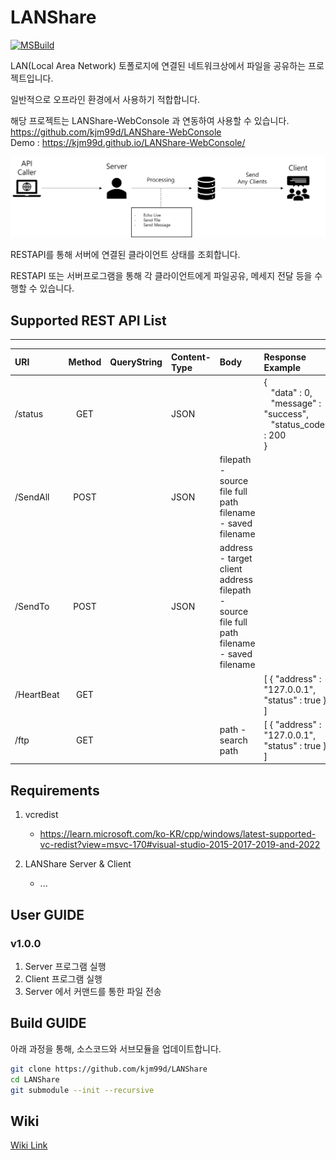 # LANShare
[![MSBuild](https://github.com/kjm99d/LANShare/actions/workflows/msbuild.yml/badge.svg)](https://github.com/kjm99d/LANShare/actions/workflows/msbuild.yml)


LAN(Local Area Network) 토폴로지에 연결된 네트워크상에서 파일을 공유하는 프로젝트입니다.

일반적으로 오프라인 환경에서 사용하기 적합합니다.   

해당 프로젝트는 LANShare-WebConsole 과 연동하여 사용할 수 있습니다.   
https://github.com/kjm99d/LANShare-WebConsole   
Demo : https://kjm99d.github.io/LANShare-WebConsole/   


![image](/doc/background.jpg)

RESTAPI를 통해 서버에 연결된 클라이언트 상태를 조회합니다.

RESTAPI 또는 서버프로그램을 통해 각 클라이언트에게 파일공유, 메세지 전달 등을 수행할 수 있습니다.


## Supported REST API List
---
|URI|Method|QueryString|Content-Type|Body|Response Example|
|:---|:---:|:---|:---|:---|:---|
|/status|GET||JSON||{</br>&nbsp;&nbsp;&nbsp;"data" : 0,</br>&nbsp;&nbsp;&nbsp;"message" : "success",</br>&nbsp;&nbsp;&nbsp;"status_code" : 200</br>}|
|/SendAll|POST||JSON|filepath - source file full path</br>filename - saved filename|
|/SendTo|POST||JSON|address - target client address</br>filepath - source file full path</br>filename - saved filename|
|/HeartBeat|GET|||  |[ { "address" : "127.0.0.1", "status" : true } ]|
|/ftp|GET|||path - search path |[ { "address" : "127.0.0.1", "status" : true } ]|


## Requirements
1. vcredist

   - https://learn.microsoft.com/ko-KR/cpp/windows/latest-supported-vc-redist?view=msvc-170#visual-studio-2015-2017-2019-and-2022
2. LANShare Server & Client
   
   - ...


## User GUIDE
### v1.0.0
1. Server 프로그램 실행
2. Client 프로그램 실행
3. Server 에서 커맨드를 통한 파일 전송


## Build GUIDE
아래 과정을 통해, 소스코드와 서브모듈을 업데이트합니다.
```bash
git clone https://github.com/kjm99d/LANShare
cd LANShare
git submodule --init --recursive
```


## Wiki
[Wiki Link](https://github.com/kjm99d/LANShare/wiki)
